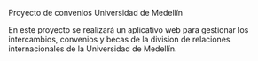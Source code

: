 Proyecto de convenios Universidad de Medellín

En este proyecto se realizará un aplicativo web para gestionar los intercambios, convenios y becas de la division de relaciones internacionales de la Universidad de Medellín.